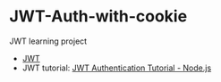 # JWT-Auth-with-cookie
JWT learning project

- [JWT](jwt.io) 
- JWT tutorial: [JWT Authentication Tutorial - Node.js](https://www.youtube.com/watch?v=mbsmsi7l3r4&t=16s)
